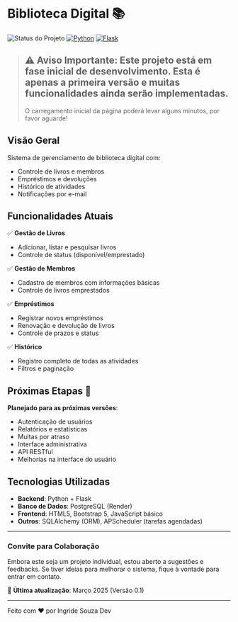 # Biblioteca Digital 📚

![Status do Projeto](https://img.shields.io/badge/status-em%20construção-yellow)
[![Python](https://img.shields.io/badge/python-3.8%2B-blue)](https://www.python.org/)
[![Flask](https://img.shields.io/badge/flask-2.0%2B-green)](https://flask.palletsprojects.com/)

> ⚠️ **Aviso Importante**: Este projeto está em fase inicial de desenvolvimento. Esta é apenas a primeira versão e muitas funcionalidades ainda serão implementadas.
> ---
> O carregamento inicial da página poderá levar alguns minutos, por favor aguarde!

## Visão Geral

Sistema de gerenciamento de biblioteca digital com:
- Controle de livros e membros
- Empréstimos e devoluções
- Histórico de atividades
- Notificações por e-mail

## Funcionalidades Atuais

✅ **Gestão de Livros**  
- Adicionar, listar e pesquisar livros  
- Controle de status (disponível/emprestado)  

✅ **Gestão de Membros**  
- Cadastro de membros com informações básicas  
- Controle de livros emprestados  

✅ **Empréstimos**  
- Registrar novos empréstimos  
- Renovação e devolução de livros  
- Controle de prazos e status  

✅ **Histórico**  
- Registro completo de todas as atividades  
- Filtros e paginação  

## Próximas Etapas 🚧

**Planejado para as próximas versões**:
- Autenticação de usuários
- Relatórios e estatísticas
- Multas por atraso
- Interface administrativa
- API RESTful
- Melhorias na interface do usuário

## Tecnologias Utilizadas

- **Backend**: Python + Flask
- **Banco de Dados**: PostgreSQL (Render)
- **Frontend**: HTML5, Bootstrap 5, JavaScript básico
- **Outros**: SQLAlchemy (ORM), APScheduler (tarefas agendadas)

---

### Convite para Colaboração

Embora este seja um projeto individual, estou aberto a sugestões e feedbacks. Se tiver ideias para melhorar o sistema, fique à vontade para entrar em contato.
 

📅 **Última atualização**: Março 2025 (Versão 0.1)  

---

Feito com ❤️ por Ingride Souza Dev 
